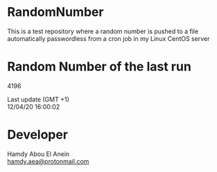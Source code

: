 # RandomNumber    
This is a test repository where a random number is pushed to a file automatically passwordless from a cron job in my Linux CentOS server    
# Random Number of the last run   
4196
      
Last update (GMT +1)    
12/04/20 16:00:02
# Developer    
Hamdy Abou El Anein   
hamdy.aea@protonmail.com
